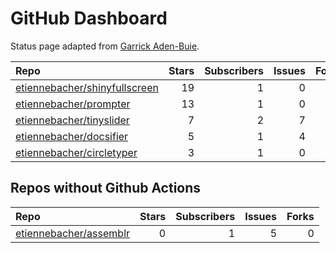 GitHub Dashboard
================

Status page adapted from [Garrick
Aden-Buie](https://github.com/gadenbuie/status).

| Repo                                                                              | Stars | Subscribers | Issues | Forks | Status                                                                                                                                                           | Commit                                                                                                                                                    |
| :-------------------------------------------------------------------------------- | ----: | ----------: | -----: | ----: | :--------------------------------------------------------------------------------------------------------------------------------------------------------------- | :-------------------------------------------------------------------------------------------------------------------------------------------------------- |
| [etiennebacher/shinyfullscreen](https://github.com/etiennebacher/shinyfullscreen) |    19 |           1 |      0 |     1 | [![](https://github.com/etiennebacher/shinyfullscreen/workflows/R-CMD-check/badge.svg)](https://github.com/etiennebacher/shinyfullscreen/actions/runs/517631325) | <a href="https://github.com/etiennebacher/shinyfullscreen/commit/69221b56ccdeb8f256fb64bfa37299db209cc135" title="add cran downloads">69221b</a>          |
| [etiennebacher/prompter](https://github.com/etiennebacher/prompter)               |    13 |           1 |      0 |     1 | [![](https://github.com/etiennebacher/prompter/workflows/R-CMD-check/badge.svg)](https://github.com/etiennebacher/prompter/actions/runs/477423596)               | <a href="https://github.com/etiennebacher/prompter/commit/ebf2c586d04df17d2f5b770aa2aae0b249208564" title="add cran to installation">ebf2c5</a>           |
| [etiennebacher/tinyslider](https://github.com/etiennebacher/tinyslider)           |     7 |           2 |      7 |     0 | [![](https://github.com/etiennebacher/tinyslider/workflows/R-CMD-check/badge.svg)](https://github.com/etiennebacher/tinyslider/actions/runs/417902796)           | <a href="https://github.com/etiennebacher/tinyslider/commit/84199c2f84cc71494fdff78f68cd2fe7d8b24c70" title="add github actions">84199c</a>               |
| [etiennebacher/docsifier](https://github.com/etiennebacher/docsifier)             |     5 |           1 |      4 |     0 | [![](https://github.com/etiennebacher/docsifier/workflows/R-CMD-check/badge.svg)](https://github.com/etiennebacher/docsifier/actions/runs/586628026)             | <a href="https://github.com/etiennebacher/docsifier/commit/59eb6b6366c3be92f7bdb4c9407691a036aa765e" title="add tests for vignettes functions">59eb6b</a> |
| [etiennebacher/circletyper](https://github.com/etiennebacher/circletyper)         |     3 |           1 |      0 |     0 | [![](https://github.com/etiennebacher/circletyper/workflows/R-CMD-check/badge.svg)](https://github.com/etiennebacher/circletyper/actions/runs/509258623)         | <a href="https://github.com/etiennebacher/circletyper/commit/47dbef96335edce819f1e2f693990295abfc6d81" title="Update README.md">47dbef</a>                |

## Repos without Github Actions

| Repo                                                                | Stars | Subscribers | Issues | Forks |
| :------------------------------------------------------------------ | ----: | ----------: | -----: | ----: |
| [etiennebacher/assemblr](https://github.com/etiennebacher/assemblr) |     0 |           1 |      5 |     0 |
